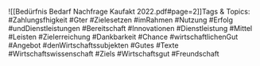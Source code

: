 
![[Bedürfnis Bedarf Nachfrage Kaufakt 2022.pdf#page=2]]Tags & Topics:
   #Zahlungsfhigkeit
   #Gter
   #Zielesetzen
   #imRahmen
   #Nutzung
   #Erfolg
   #undDienstleistungen
   #Bereitschaft
   #Innovationen
   #Dienstleistung
   #Mittel
   #Leisten
   #Zielerreichung
   #Dankbarkeit
   #Chance
   #wirtschaftlichenGut
   #Angebot
   #denWirtschaftssubjekten
   #Gutes
   #Texte
   #Wirtschaftswissenschaft
   #Ziels
   #Wirtschaftsgut
   #Freundschaft